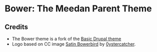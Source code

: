 # Bower: The Meedan Parent Theme



## Credits

* The Bower theme is a fork of the [Basic Drupal theme](http://drupal.org/project/basic)
* Logo based on CC image [Satin Bowerbird](http://www.flickr.com/photos/0ystercatcher/3787871875/) by [0ystercatcher](http://www.flickr.com/photos/0ystercatcher/).